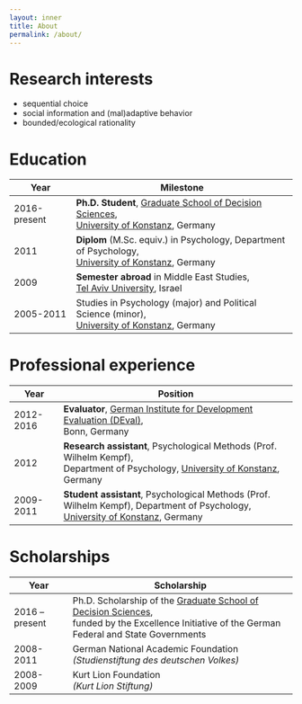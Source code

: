 ```yaml
---
layout: inner
title: About
permalink: /about/
---
```

# Research interests
- sequential choice
- social information and (mal)adaptive behavior
- bounded/ecological rationality


# Education

Year | Milestone
---- | ---------
2016-present | **Ph.D. Student**,  [Graduate School of Decision Sciences](https://www.gsds.uni-konstanz.de/), <br>                [University of Konstanz](https://uni-konstanz.de), Germany
2011 | **Diplom** (M.Sc. equiv.) in Psychology, Department of Psychology,<br> [University of Konstanz](https://uni-konstanz.de), Germany
2009 |	**Semester abroad** in Middle East Studies,<br>[Tel Aviv University](https://www.tau.ac.il/), Israel
2005-2011 | Studies in Psychology (major) and Political Science (minor),<br> [University of Konstanz](https://uni-konstanz.de), Germany


# Professional experience

Year | Position
---- | --------
2012-2016 |	**Evaluator**,  [German Institute for Development Evaluation (DEval)](https://www.deval.org/en/),<br>Bonn,  Germany
2012 |	**Research assistant**, Psychological Methods (Prof. Wilhelm Kempf),<br> Department of Psychology, [University of Konstanz](https://uni-konstanz.de), Germany
2009-2011 |	**Student assistant**, Psychological Methods (Prof. Wilhelm Kempf), Department of Psychology,<br> [University of Konstanz](https://uni-konstanz.de), Germany


# Scholarships

Year | Scholarship
---- | -----------
2016 – present |	Ph.D. Scholarship of the [Graduate School of Decision Sciences](https://www.gsds.uni-konstanz.de/),<br>funded by the Excellence Initiative of the German Federal and State Governments
2008-2011 |	German National Academic Foundation<br>*(Studienstiftung des deutschen Volkes)*
2008-2009 |	Kurt Lion Foundation<br> *(Kurt Lion Stiftung)*
